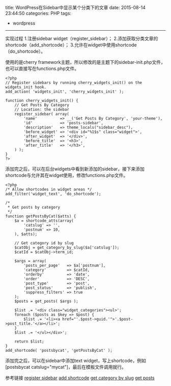 title: WordPress在Sidebar中显示某个分类下的文章
date: 2015-08-14 23:44:50
categories: PHP
tags:
- wordpress
---

实现过程
1.注册sidebar widget（register_sidebar）；
2.添加获取分类文章的shortcode（add_shortcode）；
3.允许在widget中使用shortcode（do_shortcode）。

<!--more-->

使用的是cherry framework主题，所以修改的是主题下的sidebar-init.php文件，也可以直接写在functions.php文件。
```
<?php
// Register sidebars by running cherry_widgets_init() on the widgets_init hook.
add_action( 'widgets_init', 'cherry_widgets_init' );

function cherry_widgets_init() {
	// Get Posts By Category
	// Location: the sidebar
	register_sidebar( array(
		'name'          => __('Get Posts By Category', 'your-theme'),
		'id'            => 'posts-sidebar',
		'description'   => theme_locals("sidebar_desc"),
		'before_widget' => '<div id="%1$s" class="widget">',
		'after_widget'  => '</div>',
		'before_title'  => '<h3>',
		'after_title'   => '</h3>',
	) );
}
?>
```

添加完之后，可以在后台widgets中看到新添加的sidebar，接下来添加shortcode与允许其在widget使用，修改functions.php文件。
```
<?php
/* Allow shortcodes in widget areas */
add_filter('widget_text', 'do_shortcode');

/* 
 * Get posts by category
 */
function getPostsByCat($atts) {
    $a = shortcode_atts(array(
        'catslug' => '',
        'postnum' => 10,
    ), $atts);

    // Get category id by slug
    $catObj = get_category_by_slug($a['catslug']);
    $catId = $catObj->term_id;

    $args = array(
		'posts_per_page'   => $a['postnum'],
		'category'         => $catId,
		'orderby'          => 'date',
		'order'            => 'DESC',
		'post_type'        => 'post',
		'post_status'      => 'publish',
		'suppress_filters' => true 
	);
	$posts = get_posts( $args );

	$list .= '<div class="widget_categories"><ul>';
	foreach ($posts as $key => $post) {
		$list .= '<li><a href="'.$post->guid.'">'.$post->post_title.'</a></li>';	
	}
	$list .= '</ul></div>';

	return $list;
}
add_shortcode( 'postsbycat', 'getPostsByCat' );
```

添加完之后，可以在sidebar中添加text widget，写上shortcode，例如[postsbycat catslug="mycat"]，最后在模板文件调用就行。

参考链接
[register sidebar](https://codex.wordpress.org/Function_Reference/register_sidebar)
[add shortcode](https://codex.wordpress.org/Function_Reference/add_shortcode)
[get category by slug](https://codex.wordpress.org/Function_Reference/get_category_by_slug)
[get posts](https://codex.wordpress.org/Template_Tags/get_posts)